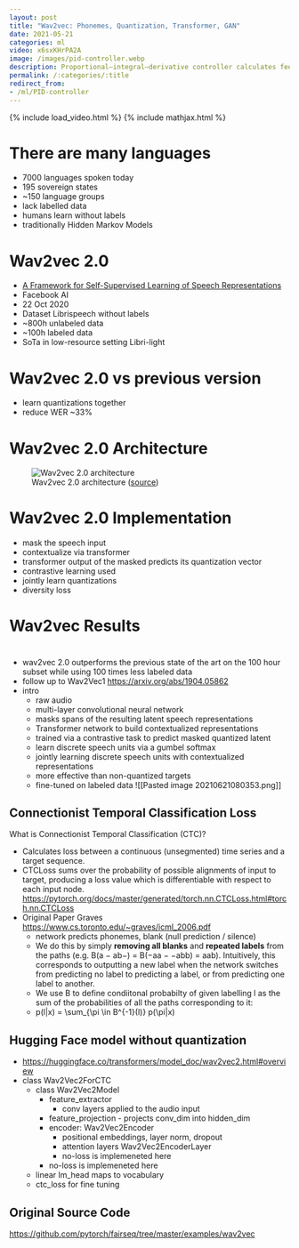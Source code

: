 ```yaml
---
layout: post
title: "Wav2vec: Phonemes, Quantization, Transformer, GAN"
date: 2021-05-21
categories: ml
video: x6sxKHrPA2A
image: /images/pid-controller.webp
description: Proportional–integral–derivative controller calculates feedback to reduce the error in the next step.
permalink: /:categories/:title
redirect_from:
- /ml/PID-controller
---
```


{% include load_video.html %}
{% include mathjax.html %}

# There are many languages
- 7000 languages spoken today
- 195 sovereign states
- ~150 language groups
- lack labelled data
- humans learn without labels
- traditionally Hidden Markov Models

# Wav2vec 2.0
- [A Framework for Self-Supervised Learning of Speech Representations](https://arxiv.org/pdf/2006.11477.pdf)
- Facebook AI
- 22 Oct 2020
- Dataset Librispeech without labels
- ~800h unlabeled data 
- ~100h labeled data  
- SoTa in low-resource setting Libri-light

# Wav2vec 2.0 vs previous version
- learn quantizations together
- reduce WER ~33%

# Wav2vec 2.0 Architecture
<figure class="figure">
    <img
        class="figure-img img-fluid rounded lazyload"
        alt="Wav2vec 2.0 architecture"
        data-src="/images/wav2vec-quantization.png"
        style="max-width: 500px">
    <figcaption class="figure-caption">
        Wav2vec 2.0 architecture (<a href="https://arxiv.org/pdf/2006.11477.pdf">source</a>)
    </figcaption>
</figure>

# Wav2vec 2.0 Implementation
- mask the speech input
- contextualize via transformer  
- transformer output of the masked predicts its quantization vector
- contrastive learning used
- jointly learn quantizations
- diversity loss

# Wav2vec Results
  
# 
- wav2vec 2.0 outperforms the previous state of the art on the 100 hour subset while using 100 times less labeled data
- follow up to Wav2Vec1 https://arxiv.org/abs/1904.05862
- intro
	- raw audio
	- multi-layer convolutional neural network
	- masks spans of the resulting latent speech representations
	- Transformer network to build contextualized representations
	-  trained via a contrastive task to predict masked quantized latent
	-  learn discrete speech units via a gumbel softmax
	-  jointly learning discrete speech units with contextualized representations
	- more effective than non-quantized targets
	- fine-tuned on labeled data
![[Pasted image 20210621080353.png]]
      
## Connectionist Temporal Classification Loss
What is Connectionist Temporal Classification (CTC)?
- Calculates loss between a continuous (unsegmented) time series and a target sequence.
- CTCLoss sums over the probability of possible alignments of input to target, producing a loss value which is differentiable with respect to each input node. https://pytorch.org/docs/master/generated/torch.nn.CTCLoss.html#torch.nn.CTCLoss
- Original Paper Graves https://www.cs.toronto.edu/~graves/icml_2006.pdf
	- network predicts phonemes, blank (null prediction / silence)
	- We do this by simply **removing all blanks** and **repeated labels** from the paths (e.g. B(a − ab−) = B(−aa − −abb) = aab). Intuitively, this corresponds to outputting a new label when the network switches from predicting no label to predicting a label, or from predicting one label to another.
	- We use B to define condiitonal probabilty of given labelling l as the sum of the probabilities of all the paths corresponding to it:
	- p(l|x) = \sum_{\pi \in B^{-1}(l)} p(\pi|x)
	
## Hugging Face model without quantization
- https://huggingface.co/transformers/model_doc/wav2vec2.html#overview
- class Wav2Vec2ForCTC
	- class Wav2Vec2Model
		- feature_extractor
			- conv layers applied to the audio input
		- feature_projection - projects conv_dim into hidden_dim
		- encoder: Wav2Vec2Encoder
			- positional embeddings, layer norm, dropout
			- attention layers Wav2Vec2EncoderLayer
			- no-loss is implemeneted here
		- no-loss is implemeneted here
	- linear lm_head maps  to vocabulary
	- ctc_loss for fine tuning

## Original Source Code
https://github.com/pytorch/fairseq/tree/master/examples/wav2vec
